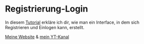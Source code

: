 # Registrierung-Login

In diesem [Tutorial](https://www.youtube.com/watch?v=zk4DwcL_UYs&list=PLE9A1pocJuAMbM2xuYl_eWSB5vSvtOK36&index=2) erkläre ich dir, wie man ein Interface, in dem sich Registrieren und Einlogen kann, erstellt.


[Meine Website](https://www.digitaleweltlibrary.at/) & [mein YT-Kanal](https://www.youtube.com/@DigitaleWeltLibrary)